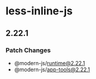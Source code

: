 # less-inline-js

## 2.22.1

### Patch Changes

- @modern-js/runtime@2.22.1
- @modern-js/app-tools@2.22.1
